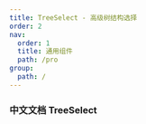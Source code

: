 ```yaml
---
title: TreeSelect - 高级树结构选择
order: 2
nav:
  order: 1
  title: 通用组件
  path: /pro
group:
  path: /
---
```


### 中文文档 TreeSelect